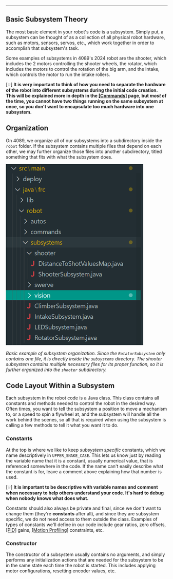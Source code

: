 ***
## Basic Subsystem Theory

The most basic element in your robot's code is a subsystem. Simply put, a subsystem can be thought of as a collection of all physical robot hardware, such as motors, sensors, servos, etc., which work together in order to accomplish that subsystem's task. 

Some examples of subsystems in 4089's 2024 robot are the shooter, which includes the 2 motors controlling the shooter wheels, the rotator, which includes the motors to control the rotation of the big arm, and the intake, which controls the motor to run the intake rollers. 
 
\[💡] __It is very important to think of how you need to separate the hardware of the robot into different subsystems during the initial code creation. This will be explained more in depth in the [[Commands]]() page, but _most_ of the time, you cannot have two things running on the same subsystem at once, so you don't want to encapsulate too much hardware into one subsystem.__


## Organization

On 4089, we organize all of our subsystems into a subdirectory inside the `robot` folder. If the subsystem contains multiple files that depend on each other, we may further organize those files into another subdirectory, titled something that fits with what the subsystem does.

![subsystemorg.png](subsystemorg.png)

_Basic example of subsystem organization. Since the `RotatorSubsystem` only contains one file, it is directly inside the `subsystems` directory. The shooter subsystem contains multiple necessary files for its proper function, so it is further organized into the `shooter` subdirectory._

## Code Layout Within a Subsystem
Each subsystem in the robot code is a Java class. This class contains all constants and methods needed to control the robot in the desired way. Often times, you want to tell the subsystem a position to move a mechanism to, or a speed to spin a flywheel at, and the subsystem will handle all the work behind the scenes, so all that is required when using the subsystem is calling a few methods to tell it what you want it to do.
### Constants
At the top is where we like to keep _subsystem specific_ constants, which we name descriptively in `UPPER_SNAKE_CASE`. This lets us know just by reading the variable name that it is a constant, usually numerical value, that is referenced somewhere in the code. If the name can't easily describe what the constant is for, leave a comment above explaining how that number is used. 

\[💡] __It is important to be descriptive with variable names and comment when necessary to help others understand your code. It's hard to debug when nobody knows what does what.__

Constants should also always be private and final, since we don't want to change them (they're __constants__ after all), and since they are subsystem specific, we do not need access to them outside the class. Examples of types of constants we'll define in our code include gear ratios, zero offsets, [[PID]]() gains, [[Motion Profiling]]() constraints, etc. 

### Constructor
The constructor of a subsystem usually contains no arguments, and simply performs any initialization actions that are needed for the subsystem to be in the same state each time the robot is started. This includes applying motor configurations, resetting encoder values, etc. 

